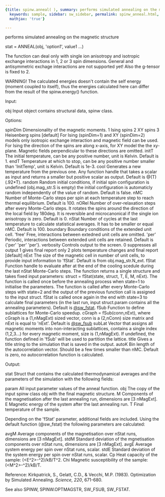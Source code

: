 ```yaml
---
{title: spinw.anneal( ), summary: performs simulated annealing on the magnetic structure,
  keywords: sample, sidebar: sw_sidebar, permalink: spinw_anneal.html, folder: spinw,
  mathjax: 'true'}

---
```

performs simulated annealing on the magnetic structure
 
stat = ANNEAL(obj, 'option1', value1 ...)
 
The function can deal only with single ion anisotropy and isotropic
exchange interactions in 1, 2 or 3 spin dimensions.
General and antisymmetric exchage interactions are not supported yet!
Also the g-tensor is fixed to 2.
 
WARNING!
The calculated energies doesn't contain the self energy (moment coupled
to itself), thus the energies calculated here can differ from the
result of the spinw.energy() function.
 
Input:
 
obj             Input object contains structural data, spinw class.
 
Options:
 
spinDim   Dimensionality of the magnetic moments.
              1   Ising spins
              2   XY spins
              3   Heisenberg spins [default]
          For Ising (spinDim=1) and XY (spinDim=2) models only isotropic
          exchange interaction and magnetic field can be used. For Ising
          the direction of the spins are along x-axis, for XY model the
          the xy-plane. Magnetic fields perpendicular to these directions
          are omitted.
initT     The initial temperature, can be any positive number,
          unit is Kelvin. Default is 1.
endT      Temperature at which to stop, can be any positive number
          smaller than 'InitTemp', unit is Kelvin.
          Default is 1e-3.
cool      Generates a new temperature from the previous one.
          Any function handle that takes a scalar as input and
          returns a smaller but positive scalar as output.
          Default is @(T) (.92*T).
random    Random initial conditions, if initial spin configuration
          is undefined (obj.mag_str.S is empty) the initial configuration
          is automaticly random independently of the value of random.
          Default is false.
nMC       Number of Monte-Carlo steps per spin at each temperature
          step to reach thermal equilibrium. Default is 100.
nORel     Number of over-relaxation steps after every Monte-Carlo
          steps. It rotates the spins around the direction of the local
          field by 180deg. It is reversible and microcanonical if the
          single ion anisotropy is zero. Default is 0.
nStat     Number of cycles at the last temperature to calculate
          statistical averages. It has to be smaller or equal nMC.
          Default is 100.
boundary  Boundary conditions of the extended unit cell.
              'free'  Free, interactions between extedned unit cells are
                      omitted.
              'per'   Periodic, interactions between extended unit cells
                      are retained.
          Default is {'per' 'per' 'per'}.
verbosity Controls output to the screen.
              0   suppresses all output
              1   gives final report only
              2   plots temperature changes and final report [default]
nExt      The size of the magnetic cell in number of unit cells, to
          provide input information to 'fStat'.
          Default is from obj.mag_str.N_ext.
fStat     Function handle to evaluate after at the end of the
          cooling scedule during the last nStat Monte-Carlo steps.
          The function returns a single structure and takes fixed
          input parameters:
              struct = fStat(state, struct, T, E, M, nExt).
          The function is called once before the annealing process
          when state=1 to initialise the parameters. The function
          is called after every Monte-Carlo steps with state=2 and
          the output of the previous function call is assigned to
          the input struct. fStat is called once again in the end
          with state=3 to calculate final parameters (in the last
          run, input struct.param contains all the annealing
          parameters).
          Default is <a href="matlab: doc sw_fstat">@sw_fstat</a>.
fSub      Function to define sublattices for Monte-Carlo speedup.
          cGraph = fSub(conn,nExt), where cGraph is a (1,nMagExt) sized
          vector, conn is a (2,nConn) size matrix and nExt is equal to
          'nExt'. Default is <a href="matlab: doc sw_fsub">@sw_fsub</a>
subLat    Vector that assigns all magnetic moments into non-interacting
          sublattices, contains a single index (1,2,3...) for every
          magnetic moment, size is (1,nMagExt). If undefined, the
          function defined in 'fSub' will be used to partition the
          lattice.
title     Gives a title string to the simulation that is saved in the
          output.
autoK     Bin length of the autocorrelation vector. Should be a few times
          smaller than nMC. Default is zero, no autocorrelation function
          is calculated.
 
Output:
 
stat      Struct that contains the calculated thermodynamical
          averages and the parameters of the simulation with the
          following fields:
 
param     All input parameter values of the anneal function.
obj       The copy of the input spinw class obj with the final magnetic
          structure.
M         Components of the magnetisation after the last annealing
          run, dimensions are [3 nMagExt].
E         Magnetic energy of the system after the last annealing run.
T         Final temperature of the sample.
 
Depending on the 'fStat' parameter, additional fields are included. Using
the default function (@sw_fstat) the following parameters are calculated:
 
avgM      Average components of the magnetisation over nStat runs,
          dimensions are [3 nMagExt].
stdM      Standard deviation of the mgnetisation components over
          nStat runs, dimensions are [3 nMagExt].
avgE      Average system energy per spin over nStat runs, scalar.
stdE      Standard deviation of the system energy per spin over
          nStat runs, scalar.
Cp        Heat capacity of the sample: (<E^2>-<E>^2)/kB/T^2.
Chi       Magnetic susceptibility of the sample: (<M^2>-<M>^2)/kB/T.
 
 
 Reference:
   Kirkpatrick, S., Gelatt, C.D., & Vecchi, M.P. (1983). Optimization by
   Simulated Annealing. _Science, 220_, 671-680.
 
See also SPINW, SPINW.OPTMAGSTR, SW_FSUB, SW_FSTAT.
 

